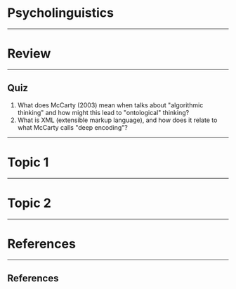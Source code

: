 # Psycholinguistics

---

# Review

---

## Quiz

1. What does McCarty (2003) mean when talks about "algorithmic thinking" and how might this lead to "ontological" thinking?
2. What is XML (extensible markup language), and how does it relate to what McCarty calls "deep encoding"?

---

# Topic 1

---

# Topic 2

---


# References

---

## References


<div id = "refs">




</div>
